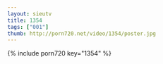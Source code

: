 ```yaml
--- 
layout: sieutv
title: 1354
tags: ["001"]
thumb: http://porn720.net/video/1354/poster.jpg
---
```

{% include porn720 key="1354" %} 
